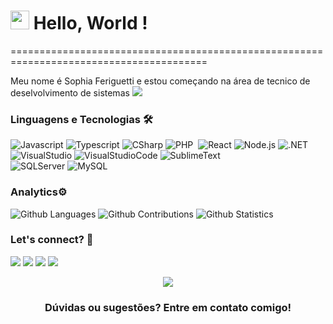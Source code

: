 <h1><img src="https://emojis.slackmojis.com/emojis/images/1587134085/8661/fast_meow_party.gif?1587134085" width="30"/> Hello, World ! </h1>
========================================================================================

Meu nome é Sophia Feriguetti e estou começando na área de tecnico de deselvolvimento de sistemas 
![](http://estruyf-github.azurewebsites.net/api/VisitorHit?user=thaispll&repo=thaispll&countColorcountColor)

### Linguagens e Tecnologias 🛠  
![Javascript](https://img.shields.io/badge/-Javascript-05122A?style=flat&color=green)&nbsp;![Typescript](https://img.shields.io/badge/-Typescript-05122A?style=flat&color=green)&nbsp;![CSharp](https://img.shields.io/badge/-CSharp-05123A?style=flat&color=green)&nbsp;![PHP](https://img.shields.io/badge/-PHP-05122A?style=flat&color=green)&nbsp;
![React](https://img.shields.io/badge/-React-05122A?style=flat&color=orange)&nbsp;![Node.js](https://img.shields.io/badge/-Node.js-05122A?style=flat&color=orange)&nbsp;![.NET](https://img.shields.io/badge/-.NET-05122A?style=flat&color=orange)&nbsp;  
![VisualStudio](https://img.shields.io/badge/-VisualStudio-05122A?style=flat&color=gray)&nbsp;![VisualStudioCode](https://img.shields.io/badge/-VisualStudioCode-05122A?style=flat&color=gray)&nbsp;![SublimeText](https://img.shields.io/badge/-SublimeText-05122A?style=flat&color=gray)&nbsp;  
![SQLServer](https://img.shields.io/badge/-SQLServer-05122A?style=flat&color=yellow)&nbsp;![MySQL](https://img.shields.io/badge/-MySQL-05122A?style=flat&color=yellow)&nbsp;  


### Analytics⚙️

![Github Languages](https://github-readme-stats.vercel.app/api/top-langs/?username=sophzia&layout=compact&count_private=true)
![Github Contributions](https://github-readme-streak-stats.herokuapp.com/?user=sophzia&hide_border=true)
![Github Statistics](https://github-readme-stats.vercel.app/api/?username=sophzia&count_private=true&show_icons=true)


### Let's connect? 🤝 
 
<a href="https://www.youtube.com/channel/UCyBFm9jfldpcirVP_YFU9Pw"><img src="https://img.shields.io/badge/YouTube-FF0000?style=for-the-badge&logo=youtube&logoColor=white"/></a>
<a href="https://www.linkedin.com/in/thais-l-61300095/"><img src="https://img.shields.io/badge/LinkedIn-0077B5?style=for-the-badge&logo=linkedin&logoColor=white"/></a>
<a href="https://www.instagram.com/thaisdepaula13/"><img src="https://img.shields.io/badge/Instagram-E4405F?style=for-the-badge&logo=instagram&logoColor=white"/></a>
<a href="mailto:"><img src="https://img.shields.io/badge/Gmail-D14836?style=for-the-badge&logo=gmail&logoColor=white"/></a>

<p align="center"><img src="https://emojis.slackmojis.com/emojis/images/1450319445/46/question.gif?1450319445"/></p>  <h3 align="center">Dúvidas ou sugestões? Entre em contato comigo! </h3></p>
